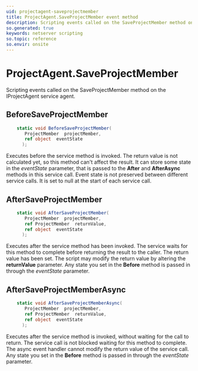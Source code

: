 ```yaml
---
uid: projectagent-saveprojectmember
title: ProjectAgent.SaveProjectMember event method
description: Scripting events called on the SaveProjectMember method on the ProjectAgent service agent.
so.generated: true
keywords: netserver scripting
so.topic: reference
so.envir: onsite
---
```

# ProjectAgent.SaveProjectMember

Scripting events called on the <see cref='M:IProjectAgent.SaveProjectMember'>SaveProjectMember</see> method on the <see cref='IProjectAgent'>IProjectAgent</see>  service agent.

## BeforeSaveProjectMember
```cs
    static void BeforeSaveProjectMember(
       ProjectMember  projectMember,
       ref object  eventState
      );
```
Executes before the service method is invoked.
The return value is not calculated yet, so this method can't affect the result.
It can store some state in the *eventState* parameter, that is passed to the **After** and **AfterAsync** methods in this service call.
Event state is not preserved between different service calls. It is set to null at the start of each service call.
## AfterSaveProjectMember
```cs
    static void AfterSaveProjectMember(
       ProjectMember  projectMember,
       ref ProjectMember  returnValue,
       ref object  eventState
      );
```
Executes after the service method has been invoked. The service waits for this method to complete before returning the result to the caller.
The return value has been set. The script may modify the return value by altering the **returnValue** parameter.
Any state you set in the **Before** method is passed in through the *eventState* parameter.
## AfterSaveProjectMemberAsync
```cs
    static void AfterSaveProjectMemberAsync(
       ProjectMember  projectMember,
       ref ProjectMember  returnValue,
       ref object  eventState
      );
```
Executes after the service method is invoked, without waiting for the call to return.
The service call is not blocked waiting for this method to complete.
The async event handler cannot modify the return value of the service call.
Any state you set in the **Before** method is passed in through the *eventState* parameter.

